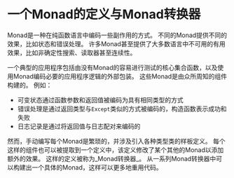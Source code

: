 # 一个Monad的定义与Monad转换器

Monad是一种在纯函数语言中编码一些副作用的方式。
不同的Monad提供不同的效果，比如状态和错误处理。
许多Monad甚至提供了大多数语言中不可用的有用效果，比如非确定性搜索、读取器甚至连续性。

一个典型的应用程序包括由没有Monad的容易进行测试的核心集合函数，以及使用Monad编码必要的应用程序逻辑的外部包装。
这些Monad是由众所周知的组件构建的。
例如：
* 可变状态通过函数参数和返回值被编码为具有相同类型的方式
* 错误处理是通过返回类型与`Except`类似的方式被编码的，构造函数表示成功和失败
* 日志记录是通过将返回值与日志配对来编码的

然而，手动编写每个Monad是繁琐的，并涉及引入各种类型类的样板定义。
每个这样的组件也可以被提取到一个定义中，该定义修改了某个其他的Monad以添加额外的效果。
这样的定义被称为_Monad转换器_。
从一系列Monad转换器中可以构建出一个具体的Monad，这样可以更多地重用代码。